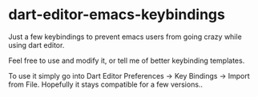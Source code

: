 dart-editor-emacs-keybindings
=============================

Just a few keybindings to prevent emacs users from going crazy while using dart editor.

Feel free to use and modify it, or tell me of better keybinding templates.

To use it simply go into Dart Editor Preferences -> Key Bindings -> Import from File. Hopefully it stays compatible for a few versions..
